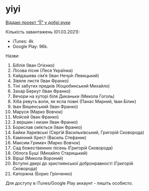 # yiyi

[Віддаю проект “ЇЇ” у добрі руки](https://medium.com/in-ukrainian/yiyi-d7927dc2a77a)

Кількість завантажень (01.03.2021):

- iTunes: 4k
- Google Play: 96k.

Назви:

1. Біблія (Іван Огієнко)
1. Лісова пісня (Леся Українка)
1. Кайдашева сім’я (Іван Нечуй-Левицький)
1. Зівяле листя (Іван Франко)
1. Тіні забутих предків (Коцюбинський Михайло)
1. Захар Беркут (Іван Франко)
1. Вечори на хуторі біля Диканьки (Микола Гоголь)
1. Хіба ревуть воли, як ясла повні (Панас Мирний, Іван Білик)
1. Іван Вишенський (Іван Франко)
1. Маруся (Марко Вовчок)
1. Мойсей (Іван Франко)
1. З вершин і низин (Іван Франко)
1. Борислав сміється (Іван Франко)
1. Байки Харківські (Сергій Васильківський, Григорій Сковорода)
1. Камінний Хрест (Василь Стефаник)
1. Максим Гримач (Марко Вовчок)
1. Сад божественних пісень (Григорій Сковорода)
1. Облога Буші (Михайло Старицький)
1. Вірші (Микола Вороний)
1. Вступні двері до християнської добронравності (Григорій Сковорода)
1. Каторжна (Борис Грінченко)

Для доступу в iTunes/Google Play аккаунт - пишіть особисто.
